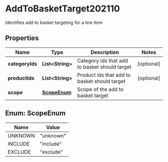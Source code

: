 

# AddToBasketTarget202110

Identifies add to basket targeting for a line item

## Properties

| Name | Type | Description | Notes |
|------------ | ------------- | ------------- | -------------|
|**categoryIds** | **List&lt;String&gt;** | Category ids that add to basket should target |  [optional] |
|**productIds** | **List&lt;String&gt;** | Product ids that add to basket should target |  [optional] |
|**scope** | [**ScopeEnum**](#ScopeEnum) | Scope of the add to basket target |  |



## Enum: ScopeEnum

| Name | Value |
|---- | -----|
| UNKNOWN | &quot;unknown&quot; |
| INCLUDE | &quot;include&quot; |
| EXCLUDE | &quot;exclude&quot; |



